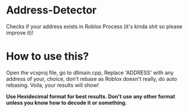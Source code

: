 # Address-Detector

Checks if your address exists in Roblox Process (it's kinda shit so please improve it)!

# How to use this?

Open the vcxproj file, go to dllmain.cpp,
Replace 'ADDRESS' with any address of your,
choice, don't rebase as Roblox doesn't really,
do auto rebasing. Voila, your results will show!

**Use Hexidecimal format for best results. Don't use any other format unless you know how to decode it or something.**
